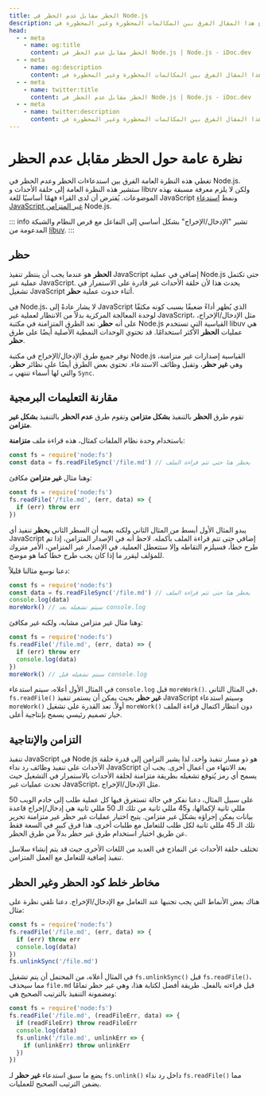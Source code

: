 ```yaml
---
title: الحظر مقابل عدم الحظر في Node.js
description: يشرح هذا المقال الفرق بين المكالمات المحظورة وغير المحظورة في Node.js، بما في ذلك تأثيرها على حلقة الأحداث والتوازي.
head:
  - - meta
    - name: og:title
      content: الحظر مقابل عدم الحظر في Node.js | Node.js - iDoc.dev
  - - meta
    - name: og:description
      content: يشرح هذا المقال الفرق بين المكالمات المحظورة وغير المحظورة في Node.js، بما في ذلك تأثيرها على حلقة الأحداث والتوازي.
  - - meta
    - name: twitter:title
      content: الحظر مقابل عدم الحظر في Node.js | Node.js - iDoc.dev
  - - meta
    - name: twitter:description
      content: يشرح هذا المقال الفرق بين المكالمات المحظورة وغير المحظورة في Node.js، بما في ذلك تأثيرها على حلقة الأحداث والتوازي.
---
```



# نظرة عامة حول الحظر مقابل عدم الحظر

تغطي هذه النظرة العامة الفرق بين استدعاءات الحظر وعدم الحظر في Node.js. ستشير هذه النظرة العامة إلى حلقة الأحداث و libuv ولكن لا يلزم معرفة مسبقة بهذه الموضوعات. يُفترض أن لدى القراء فهمًا أساسيًا للغة JavaScript ونمط [استدعاء JavaScript غير المتزامن](/ar/nodejs/guide/javascript-asynchronous-programming-and-callbacks) Node.js.

::: info
تشير "الإدخال/الإخراج" بشكل أساسي إلى التفاعل مع قرص النظام والشبكة المدعومة من [libuv](https://libuv.org/).
:::

## حظر

**الحظر** هو عندما يجب أن ينتظر تنفيذ JavaScript إضافي في عملية Node.js حتى تكتمل عملية غير JavaScript. يحدث هذا لأن حلقة الأحداث غير قادرة على الاستمرار في تشغيل JavaScript أثناء حدوث عملية **حظر**.

في Node.js، لا يشار عادةً إلى JavaScript الذي يُظهر أداءً ضعيفًا بسبب كونه مكثفًا لوحدة المعالجة المركزية بدلاً من الانتظار لعملية غير JavaScript، مثل الإدخال/الإخراج، على أنه **حظر**. تعد الطرق المتزامنة في مكتبة Node.js القياسية التي تستخدم libuv هي عمليات **الحظر** الأكثر استخدامًا. قد تحتوي الوحدات النمطية الأصلية أيضًا على طرق **حظر**.

توفر جميع طرق الإدخال/الإخراج في مكتبة Node.js القياسية إصدارات غير متزامنة، وهي **غير حظر**، وتقبل وظائف الاستدعاء. تحتوي بعض الطرق أيضًا على نظائر **حظر**، والتي لها أسماء تنتهي بـ `Sync`.

## مقارنة التعليمات البرمجية

تقوم طرق **الحظر** بالتنفيذ **بشكل متزامن** وتقوم طرق **عدم الحظر** بالتنفيذ **بشكل غير متزامن**.

باستخدام وحدة نظام الملفات كمثال، هذه قراءة ملف **متزامنة**:

```js
const fs = require('node:fs')
const data = fs.readFileSync('/file.md') // يحظر هنا حتى تتم قراءة الملف
```

وهنا مثال **غير متزامن** مكافئ:

```js
const fs = require('node:fs')
fs.readFile('/file.md', (err, data) => {
  if (err) throw err
})
```

يبدو المثال الأول أبسط من المثال الثاني ولكنه يعيبه أن السطر الثاني **يحظر** تنفيذ أي JavaScript إضافي حتى تتم قراءة الملف بأكمله. لاحظ أنه في الإصدار المتزامن، إذا تم طرح خطأ، فسيلزم التقاطه وإلا ستتعطل العملية. في الإصدار غير المتزامن، الأمر متروك للمؤلف ليقرر ما إذا كان يجب طرح خطأ كما هو موضح.

دعنا نوسع مثالنا قليلاً:

```js
const fs = require('node:fs')
const data = fs.readFileSync('/file.md') // يحظر هنا حتى تتم قراءة الملف
console.log(data)
moreWork() // سيتم تشغيله بعد console.log
```

وهنا مثال غير متزامن مشابه، ولكنه غير مكافئ:

```js
const fs = require('node:fs')
fs.readFile('/file.md', (err, data) => {
  if (err) throw err
  console.log(data)
})
moreWork() // سيتم تشغيله قبل console.log
```

في المثال الأول أعلاه، سيتم استدعاء `console.log` قبل `moreWork()`. في المثال الثاني، `fs.readFile()` **غير حظر** بحيث يمكن أن يستمر تنفيذ JavaScript وسيتم استدعاء `moreWork()` أولاً. تعد القدرة على تشغيل `moreWork()` دون انتظار اكتمال قراءة الملف خيار تصميم رئيسي يسمح بإنتاجية أعلى.


## التزامن والإنتاجية

تنفيذ JavaScript في Node.js هو ذو مسار تنفيذ واحد، لذا يشير التزامن إلى قدرة حلقة الأحداث على تنفيذ وظائف رد نداء JavaScript بعد الانتهاء من أعمال أخرى. يجب أن يسمح أي رمز يُتوقع تشغيله بطريقة متزامنة لحلقة الأحداث بالاستمرار في التشغيل حيث تحدث عمليات غير JavaScript، مثل الإدخال/الإخراج.

على سبيل المثال، دعنا نفكر في حالة تستغرق فيها كل عملية طلب إلى خادم الويب 50 مللي ثانية لإكمالها، و45 مللي ثانية من تلك الـ 50 مللي ثانية هي إدخال/إخراج قاعدة بيانات يمكن إجراؤه بشكل غير متزامن. يتيح اختيار عمليات غير حظر غير متزامنة تحرير تلك الـ 45 مللي ثانية لكل طلب للتعامل مع طلبات أخرى. هذا فرق كبير في السعة فقط عن طريق اختيار استخدام طرق غير حظر بدلاً من طرق الحظر.

تختلف حلقة الأحداث عن النماذج في العديد من اللغات الأخرى حيث قد يتم إنشاء سلاسل تنفيذ إضافية للتعامل مع العمل المتزامن.

## مخاطر خلط كود الحظر وغير الحظر

هناك بعض الأنماط التي يجب تجنبها عند التعامل مع الإدخال/الإخراج. دعنا نلقي نظرة على مثال:

```js
const fs = require('node:fs')
fs.readFile('/file.md', (err, data) => {
  if (err) throw err
  console.log(data)
})
fs.unlinkSync('/file.md')
```

في المثال أعلاه، من المحتمل أن يتم تشغيل `fs.unlinkSync()` قبل `fs.readFile()`، مما سيحذف `file.md` قبل قراءته بالفعل. طريقة أفضل لكتابة هذا، وهي غير حظر تمامًا ومضمونة التنفيذ بالترتيب الصحيح هي:

```js
const fs = require('node:fs')
fs.readFile('/file.md', (readFileErr, data) => {
  if (readFileErr) throw readFileErr
  console.log(data)
  fs.unlink('/file.md', unlinkErr => {
    if (unlinkErr) throw unlinkErr
  })
})
```

يضع ما سبق استدعاء **غير حظر** لـ `fs.unlink()` داخل رد نداء `fs.readFile()` مما يضمن الترتيب الصحيح للعمليات.

